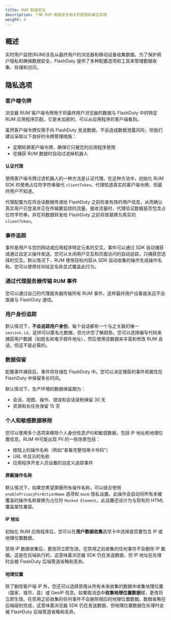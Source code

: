 ```yaml
---
title: RUM 数据安全
description: 了解 RUM 数据安全相关的配置和最佳实践
weight: 4
---
```


## 概述

实时用户监控(RUM)涉及从最终用户的浏览器和移动设备收集数据。为了保护用户隐私和确保数据安全，FlashDuty 提供了多种配置选项和工具来管理数据收集、存储和访问。

## 隐私选项

### 客户端令牌

浏览器 RUM 客户端令牌用于将最终用户浏览器的数据与 FlashDuty 中的特定 RUM 应用程序匹配。它是未加密的，可以从应用程序的客户端看到。

虽然客户端令牌仅用于向 FlashDuty 发送数据，不会造成数据泄露风险，但我们建议采取以下良好的令牌管理措施：

- 定期轮换客户端令牌，确保它只被您的应用程序使用
- 在捕获 RUM 数据时自动过滤掉机器人

#### 认证代理

使用客户端令牌过滤机器人的一种方法是认证代理。在这种方法中，初始化 RUM SDK 时使用占位符字符串替代 `clientToken`。代理知道真实的客户端令牌，但最终用户不知道。

代理配置为在将会话数据传递给 FlashDuty 之前检查有效的用户信息，从而确认真实用户已登录并正在传输要监控的流量。接收流量时，代理验证数据是否包含占位符字符串，并在将数据转发给 FlashDuty 之前将其替换为真实的 `clientToken`。

### 事件追踪

事件是用户与您的网站或应用程序特定元素的交互。事件可以通过 SDK 自动捕获或通过自定义操作发送。您可以关闭用户交互和页面访问的自动追踪，只捕获您选择的交互。默认情况下，RUM 使用目标内容从 SDK 自动收集的操作生成操作名称。您可以使用任何给定名称显式覆盖此行为。

### 通过代理服务器传输 RUM 事件

您可以通过自己的代理服务器传输所有 RUM 事件，这样最终用户设备就永远不会直接与 FlashDuty 通信。

### 用户身份追踪

默认情况下，**不会追踪用户身份**。每个会话都有一个与之关联的唯一 `session.id`，这样可以匿名化数据，但允许您了解趋势。您可以选择编写代码来捕获用户数据（如姓名和电子邮件地址），然后使用该数据来丰富和修改 RUM 会话，但这不是必需的。

### 数据保留

配置事件捕获后，事件将存储在 FlashDuty 中。您可以决定捕获的事件和属性在 FlashDuty 中保留多长时间。

默认情况下，生产环境的数据保留期为：

- 会话、视图、操作、错误和会话录制保留 30 天
- 资源和长任务保留 15 天

### 个人和敏感数据移除

您可以使用多个选项来移除个人身份信息(PII)和敏感数据，包括 IP 地址和地理位置信息。RUM 中可能出现 PII 的一些场景包括：

- 按钮上的操作名称（例如"查看完整信用卡号码"）
- URL 中显示的名称
- 应用程序开发人员设置的自定义追踪事件

#### 屏蔽操作名称

默认情况下，如果您希望屏蔽所有操作名称，可以结合使用 `enablePrivacyForActionName` 选项和 `mask` 隐私设置。此操作会自动将所有未被覆盖的操作名称替换为占位符 `Masked Element`。此设置还设计为与现有的 HTML 覆盖属性兼容。

#### IP 地址

初始化 RUM 应用程序后，您可以在**用户数据收集**选项卡中选择是否要包含 IP 或地理位置数据。

禁用 IP 数据收集后，更改将立即生效。在禁用之前收集的任何事件不会删除 IP 数据。这是在后端执行的，这意味着浏览器 SDK 仍在发送数据，但 IP 地址在处理时会被 FlashDuty 后端管道省略和丢弃。

#### 地理位置

除了删除客户端 IP 外，您还可以选择禁用从所有未来收集的数据中收集地理位置（国家、城市、县）或 GeoIP 信息。如果取消选中**收集地理位置数据**框，更改将立即生效。在禁用之前收集的任何事件不会删除相应的地理位置数据。数据省略在后端级别完成，这意味着浏览器 SDK 仍在发送数据，但地理位置数据在处理时会被 FlashDuty 后端管道省略和丢弃。
